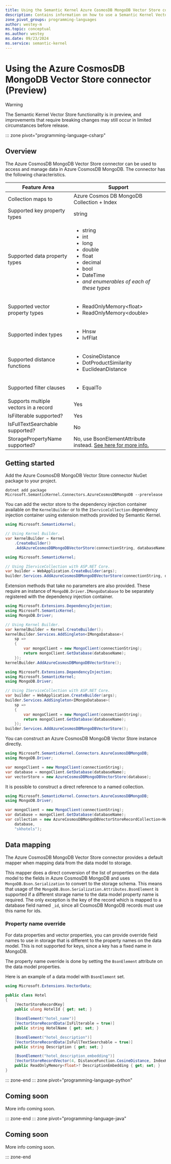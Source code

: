 ```yaml
---
title: Using the Semantic Kernel Azure CosmosDB MongoDB Vector Store connector (Preview)
description: Contains information on how to use a Semantic Kernel Vector store connector to access and manipulate data in Azure CosmosDB MongoDB.
zone_pivot_groups: programming-languages
author: westey-m
ms.topic: conceptual
ms.author: westey
ms.date: 09/23/2024
ms.service: semantic-kernel
---
```

# Using the Azure CosmosDB MongoDB Vector Store connector (Preview)

> [!WARNING]
> The Semantic Kernel Vector Store functionality is in preview, and improvements that require breaking changes may still occur in limited circumstances before release.

::: zone pivot="programming-language-csharp"

## Overview

The Azure CosmosDB MongoDB Vector Store connector can be used to access and manage data in Azure CosmosDB MongoDB. The connector has the following characteristics.

| Feature Area                      | Support                                                                                                                          |
|-----------------------------------|----------------------------------------------------------------------------------------------------------------------------------|
| Collection maps to                | Azure Cosmos DB MongoDB Collection + Index                                                                                       |
| Supported key property types      | string                                                                                                                           |
| Supported data property types     | <ul><li>string</li><li>int</li><li>long</li><li>double</li><li>float</li><li>decimal</li><li>bool</li><li>DateTime</li><li>*and enumerables of each of these types*</li></ul> |
| Supported vector property types   | <ul><li>ReadOnlyMemory\<float\></li><li>ReadOnlyMemory\<double\></li></ul>                                                       |
| Supported index types             | <ul><li>Hnsw</li><li>IvfFlat</li></ul>                                                                                           |
| Supported distance functions      | <ul><li>CosineDistance</li><li>DotProductSimilarity</li><li>EuclideanDistance</li></ul>                                          |
| Supported filter clauses          | <ul><li>EqualTo</li></ul>                                                                                                        |
| Supports multiple vectors in a record | Yes                                                                                                                          |
| IsFilterable supported?           | Yes                                                                                                                              |
| IsFullTextSearchable supported?   | No                                                                                                                               |
| StoragePropertyName supported?    | No, use BsonElementAttribute instead. [See here for more info.](#data-mapping)                                                   |

## Getting started

Add the Azure CosmosDB MongoDB Vector Store connector NuGet package to your project.

```dotnetcli
dotnet add package Microsoft.SemanticKernel.Connectors.AzureCosmosDBMongoDB --prerelease
```

You can add the vector store to the dependency injection container available on the `KernelBuilder` or to the `IServiceCollection` dependency injection container using extension methods provided by Semantic Kernel.

```csharp
using Microsoft.SemanticKernel;

// Using Kernel Builder.
var kernelBuilder = Kernel
    .CreateBuilder()
    .AddAzureCosmosDBMongoDBVectorStore(connectionString, databaseName);
```

```csharp
using Microsoft.SemanticKernel;

// Using IServiceCollection with ASP.NET Core.
var builder = WebApplication.CreateBuilder(args);
builder.Services.AddAzureCosmosDBMongoDBVectorStore(connectionString, databaseName);
```

Extension methods that take no parameters are also provided. These require an instance of `MongoDB.Driver.IMongoDatabase` to be separately registered with the dependency injection container.

```csharp
using Microsoft.Extensions.DependencyInjection;
using Microsoft.SemanticKernel;
using MongoDB.Driver;

// Using Kernel Builder.
var kernelBuilder = Kernel.CreateBuilder();
kernelBuilder.Services.AddSingleton<IMongoDatabase>(
    sp =>
    {
        var mongoClient = new MongoClient(connectionString);
        return mongoClient.GetDatabase(databaseName);
    });
kernelBuilder.AddAzureCosmosDBMongoDBVectorStore();
```

```csharp
using Microsoft.Extensions.DependencyInjection;
using Microsoft.SemanticKernel;
using MongoDB.Driver;

// Using IServiceCollection with ASP.NET Core.
var builder = WebApplication.CreateBuilder(args);
builder.Services.AddSingleton<IMongoDatabase>(
    sp =>
    {
        var mongoClient = new MongoClient(connectionString);
        return mongoClient.GetDatabase(databaseName);
    });
builder.Services.AddAzureCosmosDBMongoDBVectorStore();
```

You can construct an Azure CosmosDB MongoDB Vector Store instance directly.

```csharp
using Microsoft.SemanticKernel.Connectors.AzureCosmosDBMongoDB;
using MongoDB.Driver;

var mongoClient = new MongoClient(connectionString);
var database = mongoClient.GetDatabase(databaseName);
var vectorStore = new AzureCosmosDBMongoDBVectorStore(database);
```

It is possible to construct a direct reference to a named collection.

```csharp
using Microsoft.SemanticKernel.Connectors.AzureCosmosDBMongoDB;
using MongoDB.Driver;

var mongoClient = new MongoClient(connectionString);
var database = mongoClient.GetDatabase(databaseName);
var collection = new AzureCosmosDBMongoDBVectorStoreRecordCollection<Hotel>(
    database,
    "skhotels");
```

## Data mapping

The Azure CosmosDB MongoDB Vector Store connector provides a default mapper when mapping data from the data model to storage.

This mapper does a direct conversion of the list of properties on the data model to the fields in Azure CosmosDB MongoDB and uses `MongoDB.Bson.Serialization`
to convert to the storage schema. This means that usage of the `MongoDB.Bson.Serialization.Attributes.BsonElement` is supported if a different storage name to the
data model property name is required. The only exception is the key of the record which is mapped to a database field named `_id`, since all CosmosDB MongoDB
records must use this name for ids.

### Property name override

For data properties and vector properties, you can provide override field names to use in storage that is different to the
property names on the data model. This is not supported for keys, since a key has a fixed name in MongoDB.

The property name override is done by setting the `BsonElement` attribute on the data model properties.

Here is an example of a data model with `BsonElement` set.

```csharp
using Microsoft.Extensions.VectorData;

public class Hotel
{
    [VectorStoreRecordKey]
    public ulong HotelId { get; set; }

    [BsonElement("hotel_name")]
    [VectorStoreRecordData(IsFilterable = true)]
    public string HotelName { get; set; }

    [BsonElement("hotel_description")]
    [VectorStoreRecordData(IsFullTextSearchable = true)]
    public string Description { get; set; }

    [BsonElement("hotel_description_embedding")]
    [VectorStoreRecordVector(4, DistanceFunction.CosineDistance, IndexKind.Hnsw)]
    public ReadOnlyMemory<float>? DescriptionEmbedding { get; set; }
}
```

::: zone-end
::: zone pivot="programming-language-python"

## Coming soon

More info coming soon.

::: zone-end
::: zone pivot="programming-language-java"

## Coming soon

More info coming soon.

::: zone-end
